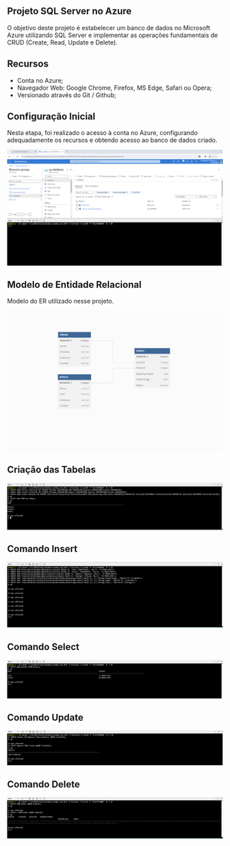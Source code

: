 ## Projeto SQL Server no Azure

O objetivo deste projeto é estabelecer um banco de dados no Microsoft Azure utilizando SQL Server e implementar as operações fundamentais de CRUD (Create, Read, Update e Delete).


## Recursos

- Conta no Azure; 
- Navegador Web: Google Chrome, Firefox, MS Edge, Safari ou Opera;
- Versionado através do Git / Github; 


## Configuração Inicial
Nesta etapa, foi realizado o acesso à conta no Azure, configurando adequadamente os recursos e obtendo acesso ao banco de dados criado.

![image](01_config_azure.png)


## Modelo de Entidade Relacional
Modelo do ER utilizado nesse projeto.

![image](02_ent_relacional.png)


## Criação das Tabelas

![image](03_1_criando_tabelas.png)


##  Comando Insert

![image](03_2_comando_insert.png)


##  Comando Select

![image](03_3_comando_select.png)


##  Comando Update

![image](03_4_comando_update.png)


##  Comando Delete

![image](03_5_comando_delete.png)


